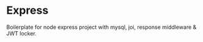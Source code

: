# Express
Boilerplate for node express project with mysql, joi, response middleware &amp; JWT locker.
